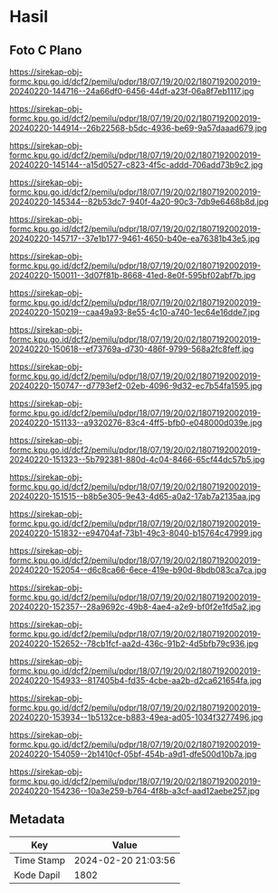 # Hasil

## Foto C Plano

https://sirekap-obj-formc.kpu.go.id/dcf2/pemilu/pdpr/18/07/19/20/02/1807192002019-20240220-144716--24a66df0-6456-44df-a23f-06a8f7eb1117.jpg

https://sirekap-obj-formc.kpu.go.id/dcf2/pemilu/pdpr/18/07/19/20/02/1807192002019-20240220-144914--26b22568-b5dc-4936-be69-9a57daaad679.jpg

https://sirekap-obj-formc.kpu.go.id/dcf2/pemilu/pdpr/18/07/19/20/02/1807192002019-20240220-145144--a15d0527-c823-4f5c-addd-706add73b9c2.jpg

https://sirekap-obj-formc.kpu.go.id/dcf2/pemilu/pdpr/18/07/19/20/02/1807192002019-20240220-145344--82b53dc7-940f-4a20-90c3-7db9e6468b8d.jpg

https://sirekap-obj-formc.kpu.go.id/dcf2/pemilu/pdpr/18/07/19/20/02/1807192002019-20240220-145717--37e1b177-9461-4650-b40e-ea76381b43e5.jpg

https://sirekap-obj-formc.kpu.go.id/dcf2/pemilu/pdpr/18/07/19/20/02/1807192002019-20240220-150011--3d07f81b-8668-41ed-8e0f-595bf02abf7b.jpg

https://sirekap-obj-formc.kpu.go.id/dcf2/pemilu/pdpr/18/07/19/20/02/1807192002019-20240220-150219--caa49a93-8e55-4c10-a740-1ec64e16dde7.jpg

https://sirekap-obj-formc.kpu.go.id/dcf2/pemilu/pdpr/18/07/19/20/02/1807192002019-20240220-150618--ef73769a-d730-486f-9799-568a2fc8feff.jpg

https://sirekap-obj-formc.kpu.go.id/dcf2/pemilu/pdpr/18/07/19/20/02/1807192002019-20240220-150747--d7793ef2-02eb-4096-9d32-ec7b54fa1595.jpg

https://sirekap-obj-formc.kpu.go.id/dcf2/pemilu/pdpr/18/07/19/20/02/1807192002019-20240220-151133--a9320276-83c4-4ff5-bfb0-e048000d039e.jpg

https://sirekap-obj-formc.kpu.go.id/dcf2/pemilu/pdpr/18/07/19/20/02/1807192002019-20240220-151323--5b792381-880d-4c04-8466-65cf44dc57b5.jpg

https://sirekap-obj-formc.kpu.go.id/dcf2/pemilu/pdpr/18/07/19/20/02/1807192002019-20240220-151515--b8b5e305-9e43-4d65-a0a2-17ab7a2135aa.jpg

https://sirekap-obj-formc.kpu.go.id/dcf2/pemilu/pdpr/18/07/19/20/02/1807192002019-20240220-151832--e94704af-73b1-49c3-8040-b15764c47999.jpg

https://sirekap-obj-formc.kpu.go.id/dcf2/pemilu/pdpr/18/07/19/20/02/1807192002019-20240220-152054--d6c8ca66-6ece-419e-b90d-8bdb083ca7ca.jpg

https://sirekap-obj-formc.kpu.go.id/dcf2/pemilu/pdpr/18/07/19/20/02/1807192002019-20240220-152357--28a9692c-49b8-4ae4-a2e9-bf0f2e1fd5a2.jpg

https://sirekap-obj-formc.kpu.go.id/dcf2/pemilu/pdpr/18/07/19/20/02/1807192002019-20240220-152652--78cb1fcf-aa2d-436c-91b2-4d5bfb79c936.jpg

https://sirekap-obj-formc.kpu.go.id/dcf2/pemilu/pdpr/18/07/19/20/02/1807192002019-20240220-154933--817405b4-fd35-4cbe-aa2b-d2ca621654fa.jpg

https://sirekap-obj-formc.kpu.go.id/dcf2/pemilu/pdpr/18/07/19/20/02/1807192002019-20240220-153934--1b5132ce-b883-49ea-ad05-1034f3277496.jpg

https://sirekap-obj-formc.kpu.go.id/dcf2/pemilu/pdpr/18/07/19/20/02/1807192002019-20240220-154059--2b1410cf-05bf-454b-a9d1-dfe500d10b7a.jpg

https://sirekap-obj-formc.kpu.go.id/dcf2/pemilu/pdpr/18/07/19/20/02/1807192002019-20240220-154236--10a3e259-b764-4f8b-a3cf-aad12aebe257.jpg


## Metadata

| Key        | Value               |
| ---------- | ------------------- |
| Time Stamp | 2024-02-20 21:03:56 |
| Kode Dapil | 1802                |



